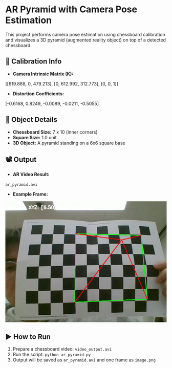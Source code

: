 # AR Pyramid with Camera Pose Estimation

This project performs camera pose estimation using chessboard calibration and visualizes a 3D pyramid (augmented reality object) on top of a detected chessboard.

## 🔧 Calibration Info

- **Camera Intrinsic Matrix (K):**

[[619.888, 0, 479.213], [0, 612.992, 312.773], [0, 0, 1]]

- **Distortion Coefficients:**

[-0.6168, 0.8249, -0.0089, -0.0211, -0.5055]

## 📐 Object Details

- **Chessboard Size:** 7 x 10 (inner corners)
- **Square Size:** 1.0 unit
- **3D Object:** A pyramid standing on a 6x6 square base

## 📽 Output

- **AR Video Result:**

`ar_pyramid.avi`

- **Example Frame:**

![Example Frame](image.png)

## ▶ How to Run

1. Prepare a chessboard video: `video_output.avi`
2. Run the script: `python ar_pyramid.py`
3. Output will be saved as `ar_pyramid.avi` and one frame as `image.png`

